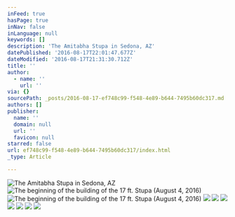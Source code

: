 ```yaml
---
inFeed: true
hasPage: true
inNav: false
inLanguage: null
keywords: []
description: 'The Amitabha Stupa in Sedona, AZ'
datePublished: '2016-08-17T22:01:47.677Z'
dateModified: '2016-08-17T21:31:30.712Z'
title: ''
author:
  - name: ''
    url: ''
via: {}
sourcePath: _posts/2016-08-17-ef748c99-f548-4e89-b644-7495b60dc317.md
authors: []
publisher:
  name: ''
  domain: null
  url: ''
  favicon: null
starred: false
url: ef748c99-f548-4e89-b644-7495b60dc317/index.html
_type: Article

---
```

![The Amitabha Stupa in Sedona, AZ](https://the-grid-user-content.s3-us-west-2.amazonaws.com/6770617b-7b4c-4aa6-ba33-c5ade7ca1600.jpg)
![The beginning of the building of the 17 ft. Stupa (August 4, 2016)](https://the-grid-user-content.s3-us-west-2.amazonaws.com/c1cc5229-0216-4159-b3b4-ed5b1c7409ad.jpg)
![The beginning of the building of the 17 ft. Stupa (August 4, 2016)](https://the-grid-user-content.s3-us-west-2.amazonaws.com/0bd7f36c-eb3c-40d5-b918-a6f19f498451.jpg)
![](https://the-grid-user-content.s3-us-west-2.amazonaws.com/6bce6004-f5a2-49ac-a7e5-dc5ec100c244.jpg)
![](https://the-grid-user-content.s3-us-west-2.amazonaws.com/9f9afdaa-4bb7-404e-81f5-9726820dbe01.jpg)
![](https://the-grid-user-content.s3-us-west-2.amazonaws.com/96ddf1e9-ec08-4682-a687-cdfdab6d7232.jpg)
![](https://the-grid-user-content.s3-us-west-2.amazonaws.com/3c78894a-e673-480f-ac6c-e0bf92f6ca15.jpg)
![](https://the-grid-user-content.s3-us-west-2.amazonaws.com/5074ab98-3201-4a4e-8ad3-4f5ffd96054c.jpg)
![](https://the-grid-user-content.s3-us-west-2.amazonaws.com/85560be1-a67a-4e66-a395-e25c309e7885.jpg)
![](https://the-grid-user-content.s3-us-west-2.amazonaws.com/f379c0ab-b0ea-4267-a04e-ca2f7e319222.jpg)